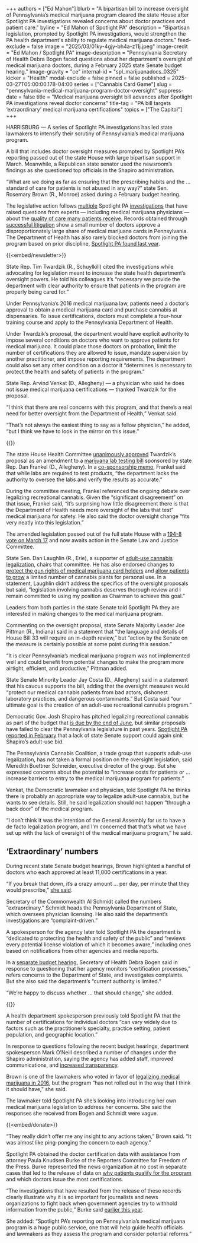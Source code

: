 +++
authors = ["Ed Mahon"]
blurb = "A bipartisan bill to increase oversight of Pennsylvania’s medical marijuana program cleared the state House after Spotlight PA investigations revealed concerns about doctor practices and patient care."
byline = "Ed Mahon of Spotlight PA"
description = "Bipartisan legislation, prompted by Spotlight PA investigations, would strengthen the PA health department's ability to regulate medical marijuana doctors."
feed-exclude = false
image = "2025/03/01ky-4gjy-bh4a-z11j.jpeg"
image-credit = "Ed Mahon / Spotlight PA"
image-description = "Pennsylvania Secretary of Health Debra Bogen faced questions about her department's oversight of medical marijuana doctors, during a February 2025 state Senate budget hearing."
image-gravity = "ce"
internal-id = "spl_marijuanadocs_0325"
kicker = "Health"
modal-exclude = false
pinned = false
published = 2025-03-27T05:00:00.178-04:00
series = ["Cannabis Card Game"]
slug = "pennsylvania-medical-marijuana-program-doctor-oversight"
suppress-date = false
title = "Medical marijuana oversight bill advances after Spotlight PA investigations reveal doctor concerns"
title-tag = "PA bill targets ‘extraordinary’ medical marijuana certifications"
topics = ["The Capitol"]
+++

HARRISBURG — A series of Spotlight PA investigations has led state lawmakers to intensify their scrutiny of Pennsylvania’s medical marijuana program.

A bill that includes doctor oversight measures prompted by Spotlight PA’s reporting passed out of the state House with large bipartisan support in March. Meanwhile, a Republican state senator used the newsroom’s findings as she questioned top officials in the Shapiro administration.

“What are we doing as far as ensuring that the prescribing habits and the … standard of care for patients is not abused in any way?” state Sen. Rosemary Brown (R., Monroe) asked during a February budget hearing.

The legislative action follows <a href="https://www.spotlightpa.org/news/2024/12/medical-marijuana-investigation-video/">multiple</a> Spotlight PA <a href="https://www.spotlightpa.org/news/2024/08/medical-marijuana-card-doctor-misconduct/">investigations</a> that have raised questions from experts — including medical marijuana physicians — about the <a href="https://www.spotlightpa.org/news/2024/12/pennsylvania-medical-marijuana-top-doctor-certification/">quality of care many patients receive</a>. Records obtained through <a href="https://www.spotlightpa.org/news/2023/11/medical-marijuana-doctor-data-ordered-released/">successful litigation</a> show a small number of doctors approve a disproportionately large share of medical marijuana cards in Pennsylvania. The Department of Health has also rarely blocked doctors from joining the program based on prior discipline, <a href="https://www.spotlightpa.org/news/2024/08/medical-marijuana-card-doctor-misconduct/">Spotlight PA found last year</a>.

{{<embed/newsletter>}}

State Rep. Tim Twardzik (R., Schuylkill) cited the investigations while advocating for legislation meant to increase the state health department’s oversight powers. He told his colleagues it’s “necessary we provide the department with clear authority to ensure that patients in the program are properly being cared for.”

Under Pennsylvania’s 2016 medical marijuana law, patients need a doctor’s approval to obtain a medical marijuana card and purchase cannabis at dispensaries. To issue certifications, doctors must complete a four-hour training course and apply to the Pennsylvania Department of Health.

Under Twardzik’s proposal, the department would have explicit authority to impose several conditions on doctors who want to approve patients for medical marijuana. It could place those doctors on probation, limit the number of certifications they are allowed to issue, mandate supervision by another practitioner, and impose reporting requirements. The department could also set any other condition on a doctor it “determines is necessary to protect the health and safety of patients in the program.”

State Rep. Arvind Venkat (D., Allegheny) — a physician who said he does not issue medical marijuana certifications — thanked Twardzik for the proposal.

“I think that there are real concerns with this program, and that there’s a real need for better oversight from the Department of Health,” Venkat said.

“That’s not always the easiest thing to say as a fellow physician,” he added, “but I think we have to look in the mirror on this issue.”

{{<youtube id="e4G6H14JY7E" loading="lazy">}}

The state House Health Committee <a href="https://www.palegis.us/legislation/amendments/amendment-list?billnum=33&amp;sessind=0&amp;searchby=amendment&amp;amendnum=00007&amp;amendingbody=h&amp;billtype=b&amp;billbody=h&amp;billpn=0012&amp;sessyr=2025">unanimously approved</a> Twardzik’s proposal as an amendment to a <a href="https://www.palegis.us/legislation/bills/2025/hb33">marijuana lab testing bill</a> sponsored by state Rep. Dan Frankel (D., Allegheny). In a <a href="https://www.palegis.us/house/co-sponsorship/memo?memoID=43781">co-sponsorship memo</a>, Frankel said that while labs are required to test products, “the department lacks the authority to oversee the labs and verify the results as accurate.”

During the committee meeting, Frankel referenced the ongoing debate over legalizing recreational cannabis. Given the “significant disagreement” on that issue, Frankel said, “it’s surprising how little disagreement there is that the Department of Health needs more oversight of the labs that test” medical marijuana for safety. He also said the doctor oversight change “fits very neatly into this legislation.”

The amended legislation passed out of the full state House with a <a href="https://www.palegis.us/house/roll-calls/summary?sessYr=2025&amp;sessInd=0&amp;rcNum=31">194-8 vote on March 17</a> and now awaits action in the Senate Law and Justice Committee.

State Sen. Dan Laughlin (R., Erie), a supporter of <a href="https://www.senatorlaughlin.com/2025/02/25/laughlin-introduces-bipartisan-plan-to-legalize-adult-use-marijuana-in-pennsylvania/">adult-use cannabis legalization</a>, chairs that committee. He has also endorsed changes to <a href="https://www.palegis.us/senate/co-sponsorship/memo?memoID=42095&amp;document=SB1146">protect the gun rights of medical marijuana card holders</a> and <a href="https://www.palegis.us/senate/co-sponsorship/memo?memoID=43331">allow patients to grow</a> a limited number of cannabis plants for personal use. In a statement, Laughlin didn’t address the specifics of the oversight proposals but said, “legislation involving cannabis deserves thorough review and I remain committed to using my position as Chairman to achieve this goal.”

Leaders from both parties in the state Senate told Spotlight PA they are interested in making changes to the medical marijuana program.

Commenting on the oversight proposal, state Senate Majority Leader Joe Pittman (R., Indiana) said in a statement that “the language and details of House Bill 33 will require an in-depth review,” but “action by the Senate on the measure is certainly possible at some point during this session.”

“It is clear Pennsylvania’s medical marijuana program was not implemented well and could benefit from potential changes to make the program more airtight, efficient, and productive,” Pittman added.

State Senate Minority Leader Jay Costa (D., Allegheny) said in a statement that his caucus supports the bill, adding that the oversight measures would “protect our medical cannabis patients from bad actors, dishonest laboratory practices, and dangerous contaminants.” But Costa said “our ultimate goal is the creation of an adult-use recreational cannabis program.”

Democratic Gov. Josh Shapiro has pitched legalizing recreational cannabis as part of the budget that <a href="https://www.spotlightpa.org/news/2025/02/josh-shapiro-pennsylvania-budget-legal-weed/">is due by the end of June</a>, but similar proposals have failed to clear the Pennsylvania legislature in past years. <a href="https://www.spotlightpa.org/news/2025/02/marijuana-cannabis-recreational-legalization-pennsylvania-josh-shapiro-budget-gop-support/">Spotlight PA reported in February</a> that a lack of state Senate support could again sink Shapiro’s adult-use bid.

The Pennsylvania Cannabis Coalition, a trade group that supports adult-use legalization, has not taken a formal position on the oversight legislation, said Meredith Buettner Schneider, executive director of the group. But she expressed concerns about the potential to “increase costs for patients or … increase barriers to entry to the medical marijuana program for patients.”

Venkat, the Democratic lawmaker and physician, told Spotlight PA he thinks there is probably an appropriate way to legalize adult-use cannabis, but he wants to see details. Still, he said legalization should not happen “through a back door” of the medical program.

“I don’t think it was the intention of the General Assembly for us to have a de facto legalization program, and I’m concerned that that’s what we have set up with the lack of oversight of the medical marijuana program,” he said.

## ‘Extraordinary’ numbers

During recent state Senate budget hearings, Brown highlighted a handful of doctors who each approved at least 11,000 certifications in a year.

“If you break that down, it’s a crazy amount … per day, per minute that they would prescribe,” <a href="https://vimeo.com/1058637942/6b8a4f03c0">she said</a>.

Secretary of the Commonwealth Al Schmidt called the numbers “extraordinary.” Schmidt heads the Pennsylvania Department of State, which oversees physician licensing. He also said the department’s investigations are “complaint-driven.”

A spokesperson for the agency later told Spotlight PA the department is “dedicated to protecting the health and safety of the public” and “reviews every potential license violation of which it becomes aware,” including ones based on notifications from other agencies and media reports.

In a <a href="https://vimeo.com/1058320399/2f39a564ae">separate budget hearing</a>, Secretary of Health Debra Bogen said in response to questioning that her agency monitors “certification processes,” refers concerns to the Department of State, and investigates complaints. But she also said the department’s “current authority is limited.”

“We’re happy to discuss whether … that should change,” she added.

{{<datawrapper src="https://datawrapper.dwcdn.net/Df1gN/9/" height="371" >}}

A health department spokesperson previously told Spotlight PA that the number of certifications for individual doctors “can vary widely due to factors such as the practitioner’s specialty, practice setting, patient population, and geographic location.”

In response to questions following the recent budget hearings, department spokesperson Mark O’Neill described a number of changes under the Shapiro administration, saying the agency has added staff, improved communications, and <a href="https://www.spotlightpa.org/news/2023/11/medical-marijuana-doctor-data-ordered-released/">increased transparency</a>.

Brown is one of the lawmakers who voted in favor of <a href="https://www.palegis.us/house/roll-calls/summary?sessYr=2015&amp;sessInd=0&amp;rcNum=1322">legalizing medical marijuana in 2016</a>, but the program “has not rolled out in the way that I think it should have,” she said.

The lawmaker told Spotlight PA she’s looking into introducing her own medical marijuana legislation to address her concerns. She said the responses she received from Bogen and Schmidt were vague.

{{<embed/donate>}}

“They really didn’t offer me any insight to any actions taken,” Brown said. “It was almost like ping-ponging the concern to each agency.”

Spotlight PA obtained the doctor certification data with assistance from attorney Paula Knudsen Burke of the Reporters Committee for Freedom of the Press. Burke represented the news organization at no cost in separate cases that led to the release of data on <a href="https://www.spotlightpa.org/news/2023/01/pa-medical-marijuana-certification-card-anxiety/">why patients qualify for the program</a> and which doctors issue the most certifications.

“The investigations that have resulted from the release of these records clearly illustrate why it is so important for journalists and news organizations to fight back when government agencies try to withhold information from the public,” Burke said <a href="https://www.rcfp.org/spotlight-pa-medical-marijuana-investigations/">earlier this year</a>.

She added: “Spotlight PA’s reporting on Pennsylvania’s medical marijuana program is a huge public service, one that will help guide health officials and lawmakers as they assess the program and consider potential reforms.”


